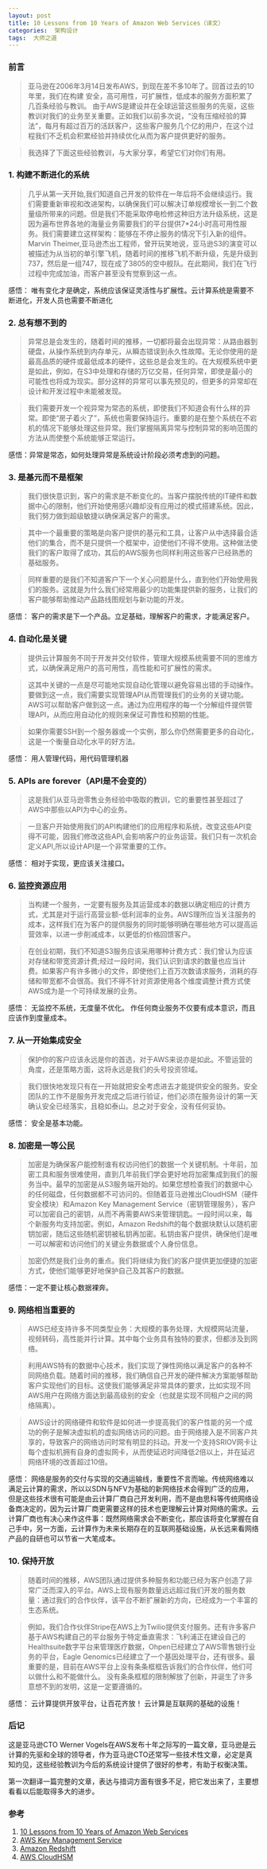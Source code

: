```yaml
---
layout: post
title: 10 Lessons from 10 Years of Amazon Web Services（译文）
categories:  架构设计
tags:  大师之道
---
```


### 前言

>亚马逊在2006年3月14日发布AWS，到现在差不多10年了。回首过去的10年里，我们在构建
安全，高可用性，可扩展性，低成本的服务方面积累了几百条经验与教训。
由于AWS是建设并在全球运营这些服务的先驱，这些教训对我们的业务至关重要。正如我们以前多次说，“没有压缩经验的算法”，每月有超过百万的活跃客户，这些客户服务几个亿的用户，在这个过程我们不乏机会积累经验并持续优化从而为客户提供更好的服务。 

>我选择了下面这些经验教训，与大家分享，希望它们对你们有用。

### 1. 构建不断进化的系统  

>几乎从第一天开始,我们知道自己开发的软件在一年后将不会继续运行。我们需要重新审视和改进架构，以确保我们可以解决订单规模增长一到二个数量级所带来的问题。但是我们不能采取停电检修这种旧方法升级系统，这是因为遍布世界各地的海量业务需要我们的平台提供7*24小时高可用性服务。我们需要建立这样架构：能够在不停止服务的情况下引入新的组件。Marvin Theimer,亚马逊杰出工程师，曾开玩笑地说，亚马逊S3的演变可以被描述为从当初的单引擎飞机，随着时间的推移飞机不断升级，先是升级到737，然后是一组747，现在成了3805的空中舰队。在此期间，我们在飞行过程中完成加油，而客户甚至没有觉察到这一点。

感悟：
唯有变化才是确定，系统应该保证灵活性与扩展性。云计算系统是需要不断进化，开发人员也需要不断进化


### 2. 总有想不到的

>异常总是会发生的，随着时间的推移，一切都将最会出现异常：从路由器到硬盘，从操作系统到内存单元，从瞬态错误到永久性故障。无论你使用的是最高品质的硬件或最低成本的硬件，这些总是会发生的。在大规模系统中更是如此，例如，在S3中处理和存储的万亿交易，任何异常，即使是最小的可能性也将成为现实。部分这样的异常可以事先预见的，但更多的异常却在设计和开发过程中未能被发现。

>我们需要开发一个视异常为常态的系统，即使我们不知道会有什么样的异常。即使“房子着火了”，系统也需要保持运行。重要的是在整个系统在不宕机的情况下能够处理这些异常。我们掌握隔离异常与控制异常的影响范围的方法从而使整个系统能够正常运行。

感悟：异常是常态，如何处理异常是系统设计阶段必须考虑到的问题。




### 3. 是基元而不是框架

>我们很快意识到，客户的需求是不断变化的。当客户摆脱传统的IT硬件和数据中心的限制，他们开始使用感兴趣却没有应用过的模式搭建系统。因此，我们努力做到超级敏捷以确保满足客户的需求。

>其中一个最重要的策略是向客户提供的基元和工具，让客户从中选择最合适他们的集合，而不是只提供一个框架中，迫使他们不得不使用。这种做法使我们的客户取得了成功，其后的AWS服务也同样利用这些客户已经熟悉的基础服务。

>同样重要的是我们不知道客户下一个关心问题是什么，直到他们开始使用我们的服务。这就是为什么我们经常用最少的功能集提供新的服务，让我们的客户能够帮助推动产品路线图规划与新功能的开发。

感悟： 
客户的需求是下一个产品。立足基础，理解客户的需求，才能满足客户。


### 4. 自动化是关键 

>提供云计算服务不同于开发并交付软件，管理大规模系统需要不同的思维方式，以确保满足用户的高可用性，高性能和可扩展性的需求。

>这其中关键的一点是尽可能地实现自动化管理以避免容易出错的手动操作。要做到这一点，我们需要实现管理API从而管理我们的业务的关键功能。AWS可以帮助客户做到这一点。通过为应用程序的每一个分解组件提供管理API，从而应用自动化的规则来保证可靠性和预期的性能。

>如果你需要SSH到一个服务器或一个实例，那么你仍然需要更多的自动化，这是一个衡量自动化水平的好方法。

感悟：
用人管理代码，用代码管理机器


### 5. APIs are forever（API是不会变的）

>这是我们从亚马逊零售业务经验中吸取的教训，它的重要性甚至超过了AWS中那些以API为中心的业务。

>一旦客户开始使用我们的API构建他们的应用程序和系统，改变这些API变得不可能，因我们修改这些API,会影响客户的业务运营。我们只有一次机会定义API,所以设计API是一个非常重要的工作。

感悟：
相对于实现，更应该关注接口。

### 6. 监控资源应用

>当构建一个服务，一定要有服务及其运营成本的数据以确定相应的计费方式，尤其是对于运行高营业额-低利润率的业务。AWS理所应当关注服务的成本，这样我们在为客户的提供服务的同时能够明确在哪些地方可以提高运营效率，以进一步削减成本，以更低的价格回馈客户。

>在创业初期，我们不知道S3服务应该采用哪种计费方式：我们曾认为应该对存储和带宽资源计费;经过一段时间，我们认识到请求的数量也应当计费。如果客户有许多微小的文件，即使他们上百万次数请求服务，消耗的存储和带宽都不会很高。我们不得不针对资源使用各个维度调整计费方式使AWS成为是一个可持续发展的业务。

感悟： 
无监控不系统，无度量不优化。
作任何商业服务不仅要有成本意识，而且应该作到度量成本。

### 7. 从一开始集成安全

>保护你的客户应该永远是你的首选，对于AWS来说亦是如此。不管运营的角度，还是策略方面，这将永远是我们的头号投资领域。

>我们很快地发现只有在一开始就把安全考虑进去才能提供安全的服务。安全团队的工作不是服务开发完成之后进行验证，他们必须在服务设计的第一天确认安全已经落实，且稳如泰山。总之对于安全，没有任何妥协。

感悟：
安全是基本功能。

### 8. 加密是一等公民 

>加密是为确保客户能控制谁有权访问他们的数据一个关键机制。十年前，加密工具和服务很难使用，直到几年前我们学会更好地将加密集成到我们的服务当中。最早的加密是从S3服务端开始的。如果您想检查我们的数据中心的任何磁盘，任何数据都不可访问的。但随着亚马逊推出CloudHSM（硬件安全模块）和Amazon Key Management Service（密钥管理服务），客户可以加密自己的密钥，从而不再需要AWS来管理钥匙。一段时间以来，每个新服务均支持加密。例如，Amazon Redshift的每个数据块默认以随机密钥加密，随后这些随机密钥被私钥再加密。私钥由客户提供，确保他们是唯一可以解密和访问他们的关键业务数据或个人身份信息。

>加密仍然是我们业务的重点。我们将继续为我们的客户提供更加便捷的加密方式，使他们能够更好地保护自己及其客户的数据。

感悟：一定不要让核心数据裸奔。

### 9. 网络相当重要的

>AWS已经支持许多不同类型业务：大规模的事务处理，大规模网站流量，视频转码，高性能并行计算。其中每个业务具有独特的要求，但都涉及到网络。

>利用AWS特有的数据中心技术，我们实现了弹性网络以满足客户的各种不同网络负载。随着时间的推移，我们确信自己开发的硬件解决方案能够帮助客户实现他们的目标。这使我们能够满足非常具体的要求，比如实现不同AWS用户在网络方面达到最高级别的安全（也就是实现不同租户之间的网络隔离）。

>AWS设计的网络硬件和软件是如何进一步提高我们的客户性能的另一个成功的例子是解决虚拟机的虚拟网络访问的问题。由于网络接入是不同客户共享的，导致客户的网络访问时常有明显的抖动。开发一个支持SRIOV网卡让每个虚拟机拥有自身的虚拟网卡，从而使延迟时间降低2倍以上，并在延迟网络环境的改善超过10倍。

感悟：
网络是服务的交付与实现的交通运输线，重要性不言而喻。传统网络难以满足云计算的需求，所以以SDN与NFV为基础的新网络技术会得到广泛的应用，但是这些技术很有可能是由云计算厂商自己开发利用，而不是由思科等传统网络设备商决定的，因为云计算厂商更需要这样的技术也更理解云计算对网络的需求。云计算厂商也有决心来作这件事：既然网络需求会不断变化，那应该将变化掌握在自己手中，另一方面，云计算作为未来长期存在的互联网基础设施，从长远来看网络产品的自研也可以节省一大笔成本。



### 10. 保持开放

>随着时间的推移，AWS团队通过提供多种服务和功能已经为客户创造了非常广泛而深入的平台。AWS上现有服务数量远远超过我们开发的服务数量：通过我们的合作伙伴，该平台不断扩展新的方向，已经成为一个丰富的生态系统。

>例如，我们合作伙伴Stripe在AWS上为Twilio提供支付服务。还有许多客户基于AWS构建自己的平台服务于特定垂直需求：飞利浦正在建设自己的Healthsuite数字平台来管理医疗数据，Ohpen已经建立了AWS零售银行业务的平台，Eagle Genomics已经建立了一个基因处理平台，还有很多。最重要的是，目前在AWS平台上没有条条框框告诉我们的合作伙伴，他们可以做什么和不能做什么。 
>没有条条框框的限制解放了创新，并诞生了许多意想不到的发明，这是一定要遵循的。 

感悟：
云计算提供开放平台，让百花齐放！
云计算是互联网的基础的设施！



### 后记 

这是亚马逊CTO Werner Vogels在AWS发布十年之际写的一篇文章，亚马逊是云计算的先驱和全球的领导者，作为亚马逊CTO还常写一些技术性文章，必定是真知灼见，这些经验教训为今后的系统设计提供了很好的参考，有助于权衡决策。

第一次翻译一篇完整的文章，表达与措词方面有很多不足，把它发出来了，主要想看看以后能取得多大的进步。


### 参考 
1. [10 Lessons from 10 Years of Amazon Web Services](http://www.allthingsdistributed.com/2016/03/10-lessons-from-10-years-of-aws.html)
2. [AWS Key Management Service](http://aws.amazon.com/cn/kms/)
3. [Amazon Redshift](http://aws.amazon.com/cn/redshift/)
4. [AWS CloudHSM](http://aws.amazon.com/cn/cloudhsm/)




